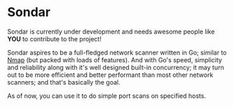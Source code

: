 # Sondar

Sondar is currently under development and needs awesome people like **YOU** to contribute to the project!

Sondar aspires to be a full-fledged network scanner written in Go; similar to [Nmap](https://github.com/nmap/nmap) (but packed with loads of features). And with Go's speed, simplicity and reliability along with it's well designed built-in concurrency; it may turn out to be more efficient and better performant than most other network scanners; and that's basically the goal.

As of now, you can use it to do simple port scans on specified hosts.
